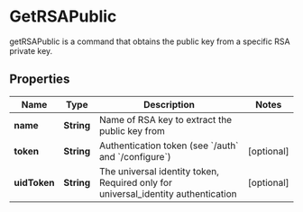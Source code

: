 

# GetRSAPublic

getRSAPublic is a command that obtains the public key from a specific RSA private key.
## Properties

Name | Type | Description | Notes
------------ | ------------- | ------------- | -------------
**name** | **String** | Name of RSA key to extract the public key from | 
**token** | **String** | Authentication token (see &#x60;/auth&#x60; and &#x60;/configure&#x60;) |  [optional]
**uidToken** | **String** | The universal identity token, Required only for universal_identity authentication |  [optional]




